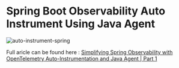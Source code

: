 # Spring Boot Observability Auto Instrument Using Java Agent
![auto-instrument-spring](https://github.com/ahmadalammar/spring-observability-auto-instrument/assets/17546520/6400ff6a-5e10-454f-bde5-dcbd52c1d4a4)

Full aricle can be found here :
[Simplifying Spring Observability with OpenTelemetry Auto-Instrumentation and Java Agent | Part 1](https://maven.apache.org/guides/index.html](https://medium.com/@ahmadalammar/simplifying-spring-observability-with-opentelemetry-auto-instrumentation-and-java-agent-part-1-ef163f4125e3)https://medium.com/@ahmadalammar/simplifying-spring-observability-with-opentelemetry-auto-instrumentation-and-java-agent-part-1-ef163f4125e3)
